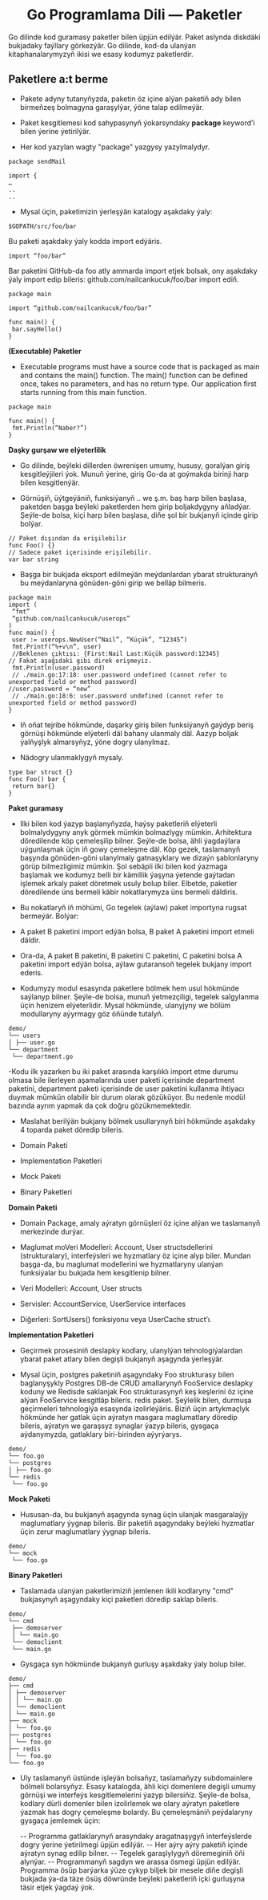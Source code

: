 # <div align="center">Go Programlama Dili — Paketler</div>

Go dilinde kod guramasy paketler bilen üpjün edilýär. Paket aslynda diskdäki bukjadaky faýllary görkezýär. Go dilinde, kod-da ulanýan kitaphanalarymyzyň ikisi we esasy kodumyz paketlerdir.

## Paketlere a:t berme

- Pakete adyny tutanyňyzda, paketin öz içine alýan paketiň ady bilen birmeňzeş bolmagyna garaşylýar, ýöne talap edilmeýär.
- Paket kesgitlemesi kod sahypasynyň ýokarsyndaky <strong>package</strong> keyword’i  bilen ýerine ýetirilýär.

- Her kod yazylan wagty "package" yazgysy yazylmalydyr.

```
package sendMail

import {
…
..
..

```

- Mysal üçin, paketimizin ýerleşýän katalogy aşakdaky ýaly:

```
$GOPATH/src/foo/bar
```

Bu paketi aşakdaky ýaly kodda import edýäris.

```
import “foo/bar”
```
Bar paketini GitHub-da foo atly ammarda import etjek bolsak, ony aşakdaky ýaly import edip bileris:
github.com/nailcankucuk/foo/bar import ediň.



```
package main

import “github.com/nailcankucuk/foo/bar”

func main() {
 bar.sayHello()
}
```

<strong>(Executable) Paketler</strong>

- Executable programs must have a source code that is packaged as main and contains the main() function. The main() function can be defined once, takes no parameters, and has no return type. Our application first starts running from this main function.


```
package main

func main() {
 fmt.Println(“Naber?”)
}
```

<strong> Daşky gurşaw we elýeterlilik </strong>

- Go dilinde, beýleki dillerden öwrenişen umumy, hususy, goralýan giriş kesgitleýjileri ýok. Munuň ýerine, giriş Go-da at goýmakda birinji harp bilen kesgitlenýär.

- Görnüşiň, üýtgeýäniň, funksiýanyň .. we ş.m. baş harp bilen başlasa, paketden başga beýleki paketlerden hem girip boljakdygyny aňladýar. Şeýle-de bolsa, kiçi harp bilen başlasa, diňe şol bir bukjanyň içinde girip bolýar.

```
// Paket dışından da erişilebilir
func Foo() {}
// Sadece paket içerisinde erişilebilir.
var bar string
```
- Başga bir bukjada eksport edilmeýän meýdanlardan ybarat strukturanyň bu meýdanlaryna gönüden-göni girip we belläp bilmeris.

```
package main
import (
 “fmt”
 “github.com/nailcankucuk/userops”
)
func main() {
 user := userops.NewUser(“Nail”, “Küçük”, “12345”)
 fmt.Printf(“%+v\n”, user)
 //Beklenen çıktısı: {First:Nail Last:Küçük password:12345}
// Fakat aşağıdaki gibi direk erişmeyiz.
 fmt.Println(user.password)
 // ./main.go:17:18: user.password undefined (cannot refer to unexported field or method password)
//user.password = “new” 
 // ./main.go:18:6: user.password undefined (cannot refer to unexported field or method password)
}
```
- Iň oňat tejribe hökmünde, daşarky giriş bilen funksiýanyň gaýdyp beriş görnüşi hökmünde elýeterli däl bahany ulanmaly däl. Aazyp boljak ýalňyşlyk almarsyňyz, ýöne dogry ulanylmaz.

- Nädogry ulanmaklygyň mysaly.

```
type bar struct {}
func Foo() bar {
 return bar{}
}
```
<strong>Paket guramasy</strong>

- Ilki bilen kod ýazyp başlanyňyzda, haýsy paketleriň elýeterli bolmalydygyny anyk görmek mümkin bolmazlygy mümkin. Arhitektura döredilende köp çemeleşilip bilner. Şeýle-de bolsa, ähli ýagdaýlara uýgunlaşmak üçin iň gowy çemeleşme däl. Köp gezek, taslamanyň başynda gönüden-göni ulanylmaly gatnaşyklary we dizaýn şablonlaryny görüp bilmezligimiz mümkin. Şol sebäpli ilki bilen kod ýazmaga başlamak we kodumyz belli bir kämillik ýaşyna ýetende gaýtadan işlemek arkaly paket döretmek usuly bolup biler. Elbetde, paketler döredilende üns bermeli käbir nokatlarymyza üns bermeli däldiris.
 
- Bu nokatlaryň iň möhümi, Go tegelek (aýlaw) paket importyna rugsat bermeýär. Bolýar:

- A paket B paketini import edýän bolsa, B paket A paketini import etmeli däldir.

- Ora-da, A paket B paketini, B paketini C paketini, C paketini bolsa A paketini import edýän bolsa, aýlaw gutaransoň tegelek bukjany import ederis.

- Kodumyzy modul esasynda paketlere bölmek hem usul hökmünde saýlanyp bilner. Şeýle-de bolsa, munuň ýetmezçiligi, tegelek salgylanma üçin henizem elýeterlidir. Mysal hökmünde, ulanyjyny we bölüm modullaryny aýyrmagy göz öňünde tutalyň.

```
demo/
└── users
│ ├── user.go
└── department
 └── department.go
```
-Kodu ilk yazarken bu iki paket arasında karşılıklı import etme durumu olmasa bile ilerleyen aşamalarında user paketi içerisinde department paketini, department paketi içerisinde de user paketini kullanma ihtiyacı duymak mümkün olabilir bir durum olarak gözüküyor. Bu nedenle modül bazında ayrım yapmak da çok doğru gözükmemektedir.

- Maslahat berilýän bukjany bölmek usullarynyň biri hökmünde aşakdaky 4 toparda paket döredip bileris.

 - Domain Paketi
 - Implementation Paketleri
 - Mock Paketi
 - Binary Paketleri

<strong>Domain Paketi</strong>

- Domain Package, amaly aýratyn görnüşleri öz içine alýan we taslamanyň merkezinde durýar.

- Maglumat moVeri Modelleri: Account, User structsdellerini (strukturalary), interfeýsleri we hyzmatlary öz içine alyp biler. Mundan başga-da, bu maglumat modellerini we hyzmatlaryny ulanýan funksiýalar bu bukjada hem kesgitlenip bilner.

 - Veri Modelleri: Account, User structs
 - Servisler: AccountService, UserService interfaces
 - Diğerleri: SortUsers() fonksiyonu veya UserCache struct’ı.

<strong>Implementation Paketleri</strong>
- Geçirmek prosesiniň deslapky kodlary, ulanylýan tehnologiýalardan ybarat paket atlary bilen degişli bukjanyň aşagynda ýerleşýär.

- Mysal üçin, postgres paketiniň aşagyndaky Foo strukturasy bilen baglanyşykly Postgres DB-de CRUD amallarynyň FooService deslapky koduny we Redisde saklanjak Foo strukturasynyň keş keşlerini öz içine alýan FooService kesgitläp bileris. redis paket. Şeýlelik bilen, durmuşa geçirmeleri tehnologiýa esasynda izolirleýäris. Biziň üçin artykmaçlyk hökmünde her gatlak üçin aýratyn masgara maglumatlary döredip bileris, aýratyn we garaşsyz synaglar ýazyp bileris, gysgaça aýdanymyzda, gatlaklary biri-birinden aýyrýarys.

```
demo/
└── foo.go
└── postgres
│ ├── foo.go
└── redis
 └── foo.go
```

<strong> Mock Paketi</strong>

- Hususan-da, bu bukjanyň aşagynda synag üçin ulanjak masgaralaýjy maglumatlary ýygnap bileris. Bir paketiň aşagyndaky beýleki hyzmatlar üçin zerur maglumatlary ýygnap bileris.

```
demo/
└── mock
 └── foo.go
```
<strong> Binary Paketleri </strong>
- Taslamada ulanýan paketlerimiziň jemlenen ikili kodlaryny "cmd" bukjasynyň aşagyndaky kiçi paketleri döredip saklap bileris.
```
demo/
└── cmd
 ├── demoserver
 │ └── main.go
 └── democlient
 └── main.go
```
- Gysgaça syn hökmünde bukjanyň gurluşy aşakdaky ýaly bolup biler.

```
demo/
├── cmd
│ ├── demoserver
│ │ └── main.go 
│ └── democlient
│ └── main.go 
├── mock
│ └── foo.go 
├── postgres
│ └── foo.go
├── redis
│ └── foo.go
└── foo.go
```
- Uly taslamanyň üstünde işleýän bolsaňyz, taslamaňyzy subdomainlere bölmeli bolarsyňyz. Esasy katalogda, ähli kiçi domenlere degişli umumy görnüşi we interfeýs kesgitlemelerini ýazyp bilersiňiz. Şeýle-de bolsa, kodlary dürli domenler bilen izolirlemek we olary aýratyn paketlere ýazmak has dogry çemeleşme bolardy. Bu çemeleşmäniň peýdalaryny gysgaça jemlemek üçin:

   -- Programma gatlaklarynyň arasyndaky aragatnaşygyň interfeýslerde dogry ýerine ýetirilmegi üpjün edilýär.
   -- Her aýry aýry paketiň içinde aýratyn synag edilip bilner.
   -- Tegelek garaşlylygyň döremeginiň öňi alynýar.
   -- Programmanyň sagdyn we arassa ösmegi üpjün edilýär. Programma ösüp barýarka ýüze çykyp biljek bir mesele diňe degişli bukjada ýa-da täze ösüş döwründe beýleki paketleriň içki gurluşyna täsir etjek ýagdaý ýok.


